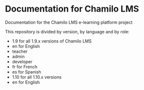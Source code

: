 Documentation for Chamilo LMS
=============================

Documentation for the Chamilo LMS e-learning platform project

This repository is divided by version, by language and by role:
* 1.9 for all 1.9.x versions of Chamilo LMS
 * en for English
  * teacher
  * admin
  * developer
 * fr for French
 * es for Spanish
* 1.10 for all 1.10.x versions
 * en for English
